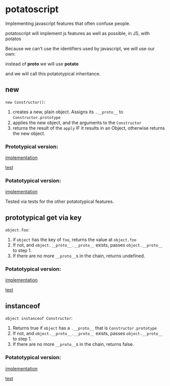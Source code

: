# potatoscript

Implementing javascript features that often confuse people.

potatoscript will implement js features as well as possible, in JS, with potatos

Because we can't use the identifiers used by javascript, we will use our own:

instead of __proto__ we will use __potato__

and we will call this potatotypical inheritance.

## new

`new Constructor()`:

1. creates a new, plain object. Assigns its `.__proto__` to `Constructor.prototype`
2. applies the new object, and the arguments to the `Constructor`
3. returns the result of the `apply` IF it results in an Object, otherwise returns the new object.

### Prototypical version:

[implementation](./new.js)

[test](./test/new.js)

### Potatotypical version:

[implementation](./potatotypicalNew.js)

Tested via tests for the other potatotypical features.

## prototypical get via key

`object.foo`:

1. if `object` has the key of `foo`, returns the value at `object.foo`
2. If not, and `object.__proto__.__proto__` exists, passes `object.__proto__` to step 1.
3. If there are no more `__proto__`s in the chain, returns undefined.

### Potatotypical version:

[implementation](./prototypicalGet.js)

[test](./test/prototypicalGet.js)

## instanceof

`object instanceof Constructor`:

1. Returns true if `object` has a `.__proto__` that is `Constructor.prototype`
2. If not, and `object.__proto__.__proto__` exists, passes `object.__proto__` to step 1.
3. If there are no more `__proto__`s in the chain, returns false.

### Potatotypical version:

[implementation](./instanceof.js)

[test](./test/instanceof.js)